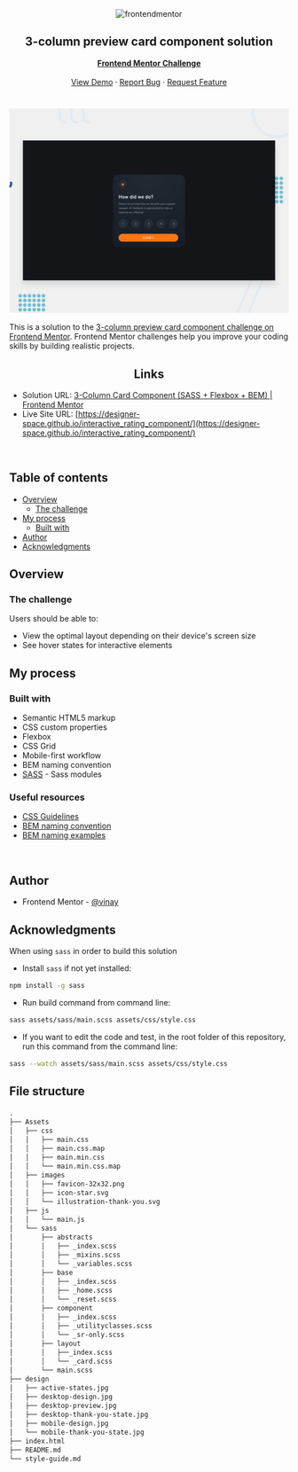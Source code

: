 <div id="top"></div>

<div align="center">

  <img src="https://www.frontendmentor.io/static/images/logo-mobile.svg" alt="frontendmentor" width="80">

  <h2 align="center">3-column preview card component solution</h2>
  <p align="center">
    <a href=""><strong>Frontend Mentor Challenge</strong></a>
    <br />
    <br />
    <a href="https://designer-space.github.io/interactive_rating_component/">View Demo</a>
    ·
    <a href="https://github.com/Designer-space/interactive_rating_component/issues" target="_blank">Report Bug</a>
    ·
    <a href="https://github.com/Designer-space/interactive_rating_component/issues" target="_blank">Request Feature</a>
  </p>
</div>



#

![](./design/desktop-preview.jpg)

This is a solution to the [3-column preview card component challenge on Frontend Mentor](https://www.frontendmentor.io/challenges/interactive-rating-component-koxpeBUmI). Frontend Mentor challenges help you improve your coding skills by building realistic projects.

<h2 align="center">Links</h2>

- Solution URL: [3-Column Card Component (SASS + Flexbox + BEM) | Frontend Mentor]()
- Live Site URL: [https://designer-space.github.io/interactive_rating_component/](https://designer-space.github.io/interactive_rating_component/)

<br>

## Table of contents

- [Overview](#overview)
  - [The challenge](#the-challenge)
- [My process](#my-process)
  - [Built with](#built-with)
- [Author](#author)
- [Acknowledgments](#acknowledgments)

## Overview

### The challenge

Users should be able to:

- View the optimal layout depending on their device's screen size
- See hover states for interactive elements

## My process

### Built with

- Semantic HTML5 markup
- CSS custom properties
- Flexbox
- CSS Grid
- Mobile-first workflow
- BEM naming convention
- [SASS](https://sass-lang.com/documentation/modules) - Sass modules

### Useful resources

- [CSS Guidelines](https://cssguidelin.es/#bem-like-naming)
- [BEM naming convention](https://css-tricks.com/bem-101/)
- [BEM naming examples](https://getbem.com/naming/)

<br>

## Author

- Frontend Mentor - [@vinay](https://www.frontendmentor.io/profile/vinay3000)

## Acknowledgments

When using `sass` in order to build this solution

- Install `sass` if not yet installed:

```bash
npm install -g sass
```

- Run build command from command line:

```bash
sass assets/sass/main.scss assets/css/style.css
```

- If you want to edit the code and test, in the root folder of this repository, run this command from the command line:

```bash
sass --watch assets/sass/main.scss assets/css/style.css
```

## File structure

```
.
├── Assets
│   ├── css
│   │   ├── main.css
│   │   ├── main.css.map
│   │   ├── main.min.css
│   │   └── main.min.css.map
│   ├── images
│   │   ├── favicon-32x32.png
│   │   ├── icon-star.svg
│   │   └── illustration-thank-you.svg
│   ├── js
│   │   └── main.js
│   └── sass
│       ├── abstracts
│       │   ├── _index.scss
│       │   ├── _mixins.scss
│       │   └── _variables.scss
│       ├── base
│       │   ├── _index.scss
│       │   ├── _home.scss
│       │   └── _reset.scss
│       ├── component
│       │   ├── _index.scss
│       │   ├── _utilityclasses.scss
│       │   └── _sr-only.scss
│       ├── layout
│       │   ├──_index.scss
│       │   └── _card.scss
│       └── main.scss
├── design
│   ├── active-states.jpg
│   ├── desktop-design.jpg
│   ├── desktop-preview.jpg
│   ├── desktop-thank-you-state.jpg
│   ├── mobile-design.jpg
│   └── mobile-thank-you-state.jpg
├── index.html
├── README.md
└── style-guide.md
```